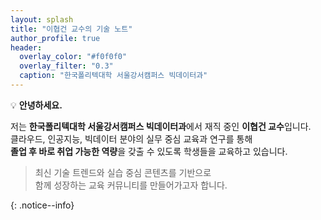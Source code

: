 ```yaml
---
layout: splash
title: "이협건 교수의 기술 노트"
author_profile: true
header:
  overlay_color: "#f0f0f0"
  overlay_filter: "0.3"
  caption: "한국폴리텍대학 서울강서캠퍼스 빅데이터과"
---
```


💡 **안녕하세요.**

저는 **한국폴리텍대학 서울강서캠퍼스 빅데이터과**에서 재직 중인 **이협건 교수**입니다.  
클라우드, 인공지능, 빅데이터 분야의 실무 중심 교육과 연구를 통해  
**졸업 후 바로 취업 가능한 역량**을 갖출 수 있도록 학생들을 교육하고 있습니다.

> 최신 기술 트렌드와 실습 중심 콘텐츠를 기반으로  
> 함께 성장하는 교육 커뮤니티를 만들어가고자 합니다.

{: .notice--info}
